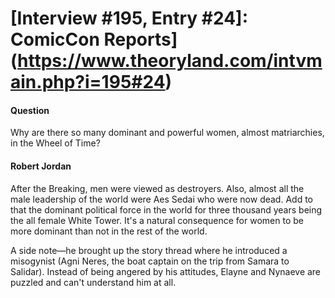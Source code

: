 # [Interview #195, Entry #24]: ComicCon Reports](https://www.theoryland.com/intvmain.php?i=195#24)

#### Question

Why are there so many dominant and powerful women, almost matriarchies, in the Wheel of Time?

#### Robert Jordan

After the Breaking, men were viewed as destroyers. Also, almost all the male leadership of the world were Aes Sedai who were now dead. Add to that the dominant political force in the world for three thousand years being the all female White Tower. It's a natural consequence for women to be more dominant than not in the rest of the world.

A side note—he brought up the story thread where he introduced a misogynist (Agni Neres, the boat captain on the trip from Samara to Salidar). Instead of being angered by his attitudes, Elayne and Nynaeve are puzzled and can't understand him at all.

